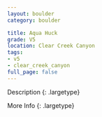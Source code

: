 ```yaml
---
layout: boulder
category: boulder

title: Aqua Huck
grade: V5
location: Clear Creek Canyon
tags:
- v5
- clear_creek_canyon
full_page: false
---
```



Description
{: .largetype}


More Info
{: .largetype}

